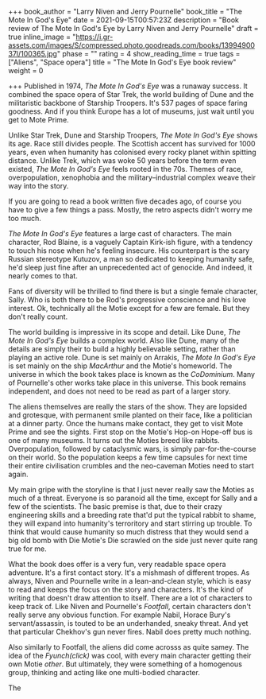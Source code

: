 +++
book_author = "Larry Niven and Jerry Pournelle"
book_title = "The Mote In God's Eye"
date = 2021-09-15T00:57:23Z
description = "Book review of The Mote In God's Eye by Larry Niven and Jerry Pournelle"
draft = true
inline_image = "https://i.gr-assets.com/images/S/compressed.photo.goodreads.com/books/1399490037l/100365.jpg"
phase = ""
rating = 4
show_reading_time = true
tags = ["Aliens", "Space opera"]
title = "The Mote In God's Eye book review"
weight = 0

+++
Published in 1974, _The Mote In God's Eye_ was a runaway success. It combined the space opera of Star Trek, the world building of Dune and the militaristic backbone of Starship Troopers. It's 537 pages of space faring goodness. And if you think Europe has a lot of museums, just wait until you get to Mote Prime.

Unlike Star Trek, Dune and Starship Troopers, _The Mote In God's Eye_ shows its age. Race still divides people. The Scottish accent has survived for 1000 years, even when humanity has colonised every rocky planet within spitting distance. Unlike Trek, which was woke 50 years before the term even existed, _The Mote In God's Eye_ feels rooted in the 70s. Themes of race, overpopulation, xenophobia and the military–industrial complex weave their way into the story.

If you are going to read a book written five decades ago, of course you have to give a few things a pass. Mostly, the retro aspects didn't worry me too much.

_The Mote In God's Eye_ features a large cast of characters. The main character, Rod Blaine, is a vaguely Captain Kirk-ish figure, with a tendency to touch his nose when he's feeling insecure. His counterpart is the scary Russian stereotype Kutuzov, a man so dedicated to keeping humanity safe, he'd sleep just fine after an unprecedented act of genocide. And indeed, it nearly comes to that.

Fans of diversity will be thrilled to find there is but a single female character, Sally. Who is both there to be Rod's progressive conscience and his love interest. Ok, technically all the Motie except for a few are female. But they don't really count.

The world building is impressive in its scope and detail. Like Dune, _The Mote In God's Eye_ builds a complex world. Also like Dune, many of the details are simply their to build a highly believable setting, rather than playing an active role. Dune is set mainly on Arrakis, _The Mote In God's Eye_ is set mainly on the ship _MacArthur_ and the Motie's homeworld. The universe in which the book takes place is known as the _CoDominium_. Many of Pournelle's other works take place in this universe. This book remains independent, and does not need to be read as part of a larger story.

The aliens themselves are really the stars of the show. They are lopsided and grotesque, with permanent smile planted on their face, like a politician at a dinner party. Once the humans make contact, they get to visit Mote Prime and see the sights. First stop on the Motie's Hop-on Hope-off bus is one of many museums. It turns out the Moties breed like rabbits. Overpopulation, followed by cataclysmic wars, is simply par-for-the-course on their world. So the population keeps a few time capsules for next time their entire civilisation crumbles and the neo-caveman Moties need to start again.

My main gripe with the storyline is that I just never really saw the Moties as much of a threat. Everyone is so paranoid all the time, except for Sally and a few of the scientists. The basic premise is that, due to their crazy engineering skills and a breeding rate that'd put the typical rabbit to shame, they will expand into humanity's terroritory and start stirring up trouble. To think that would cause humanity so much distress that they would send a big old bomb with Die Motie's Die scrawled on the side just never quite rang true for me.

What the book does offer is a very fun, very readable space opera adventure. It's a first contact story. It's a mishmash of different tropes. As always, Niven and Pournelle write in a lean-and-clean style, which is easy to read and keeps the focus on the story and characters. It's the kind of writing that doesn't draw attention to itself. There are a lot of characters to keep track of. Like Niven and Pournelle's _Footfall_, certain characters don't really serve any obvious function. For example Nabil, Horace Bury's servant/assassin, is touted to be an underhanded, sneaky threat. And yet that particular Chekhov's gun never fires. Nabil does pretty much nothing.

Also similarly to Footfall, the aliens did come acrosss as quite samey. The idea of the _Fyunch(click)_ was cool, with every main character getting their own Motie _other_. But ultimately, they were something of a homogenous group, thinking and acting like one multi-bodied character. 

The 